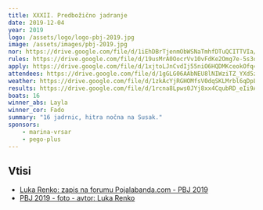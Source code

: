 ```yaml
---
title: XXXII. Predbožično jadranje
date: 2019-12-04
year: 2019
logo: /assets/logo/logo-pbj-2019.jpg
image: /assets/images/pbj-2019.jpg
nor: https://drive.google.com/file/d/1iEhDBrTjenmObWSNaTmhfDTuQCITTVIa/view?usp=sharing
rules: https://drive.google.com/file/d/19usMrA0OocrVv10vFdKe2Omg7e-5s3qT/view?usp=sharing
apply: https://drive.google.com/file/d/1xjtoLJnCvdIj55niO6HQDMKceokOfq4N/view?usp=sharing
attendees: https://drive.google.com/file/d/1gGLG06AAbNEU8lNIWziTZ_YXd5zsaCTb/view?usp=sharing
weather: https://drive.google.com/file/d/1zkAcYjRGHOMfsV0dqSKLMrbl6qDpLktl/view?usp=sharing
results: https://drive.google.com/file/d/1rcna8Lpws0JYj8xx4CqubRD_eIi9AYFZ/view?usp=sharing
boats: 16
winner_abs: Layla
winner_cor: Fado
summary: "16 jadrnic, hitra nočna na Susak."
sponsors:
    - marina-vrsar
    - pego-plus
---
```


## Vtisi
 - [Luka Renko: zapis na forumu Pojalabanda.com - PBJ 2019](https://pojalabanda.com/t/predbozicno-jadranje/64/6)
 - [PBJ 2019 - foto - avtor: Luka Renko](https://photos.app.goo.gl/vGBm4RaFNuZUnuKk8)
